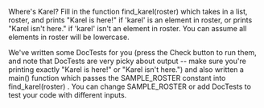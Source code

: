 Where's Karel?
Fill in the function find_karel(roster) which takes in a list, roster, and prints "Karel is here!" if 'karel' is an element in roster, or prints "Karel isn't here." if 'karel' isn't an element in roster. You can assume all elements in roster will be lowercase.

We've written some DocTests for you (press the Check button to run them, and note that DocTests are very picky about output -- make sure you're printing exactly "Karel is here!" or "Karel isn't here.") and also written a main() function which passes the SAMPLE_ROSTER constant into find_karel(roster) . You can change SAMPLE_ROSTER or add DocTests to test your code with different inputs.

